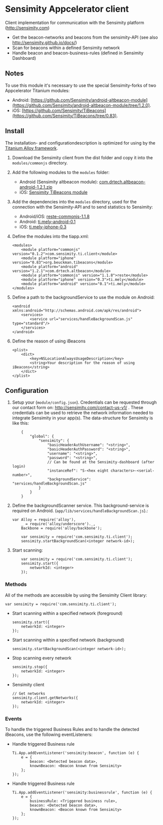 # Sensimity Appcelerator client
Client implementation for communication with the Sensimity platform (http://sensimity.com)

  - Get the beacon-networks and beacons from the sensimity-API (see also http://sensimity.github.io/docs/)
  - Scan for beacons within a defined Sensimity network
  - Handle beacon and beacon-business-rules (defined in Sensimity Dashboard)

## Notes
To use this module it's necessary to use the special Sensimity-forks of two Appcelerator Titanium modules:
- Android: [https://github.com/Sensimity/android-altbeacon-module](https://github.com/Sensimity/android-altbeacon-module/tree/1.2.0).
- iOS: [https://github.com/Sensimity/TiBeacons](https://github.com/Sensimity/TiBeacons/tree/0.83).

## Install
The installation- and configurationdescription is optimized for using by the [Titanium Alloy framework](https://github.com/appcelerator/alloy).

1. Download the Sensimity client from the dist folder and copy it into the `modules/commonjs` directory.
2. Add the following modules to the `modules` folder:
    * Android (Sensimity altbeacon module): [com.drtech.altbeacon-android-1.2.1.zip ](https://github.com/Sensimity/android-altbeacon-module/blob/1.2.1/android/dist/com.drtech.altbeacon-android-1.2.1.zip)
    * iOS: [Sensimity TiBeacons module](https://github.com/Sensimity/TiBeacons/blob/0.83/org.beuckman.tibeacons-iphone-0.83.zip)
3. Add the dependencies into the `modules` directory, used for the connection with the Sensimity-API and to send statistics to Sensimity:
    * Android/iOS: [reste-commonjs-1.1.8](https://github.com/jasonkneen/RESTe/blob/master/dist/reste-commonjs-1.1.8.zip)
    * Android: [ti.mely-android-0.1](https://github.com/benbahrenburg/ti.mely/blob/master/Android/dist/ti.mely-android-0.1.zip)
    * iOS: [ti.mely-iphone-0.3](https://github.com/benbahrenburg/ti.mely/blob/master/iOS/dist/ti.mely-iphone-0.3.zip)
4. Define the modules into the tiapp.xml:

    ```
    <modules>
        <module platform="commonjs" version="0.1.2">com.sensimity.ti.client</module>
        <module platform="iphone" version="0.83">org.beuckman.tibeacons</module>
        <module platform="android" version="1.2.1">com.drtech.altbeacon</module>
        <module platform="commonjs" version="1.1.8">reste</module>
        <module platform="iphone" version="0.3">ti.mely</module>
        <module platform="android" version="0.1">ti.mely</module>
    </modules>
    ```
5. Define a path to the backgroundService to use the module on Android:

    ```
    <android xmlns:android="http://schemas.android.com/apk/res/android">
        <services>
            <service url="services/handleBackgroundScan.js" type="standard"/>
        </services>
    </android>
    ```
6. Define the reason of using iBeacons

    ```
    <plist>
        <dict>
            <key>NSLocationAlwaysUsageDescription</key>
            <string>Your description for the reason of using iBeacons</string>
        </dict>
    </plist>
    ```

## Configuration
1. Setup your (`module/config.json`). Credentials can be requested through our contact form on: http://sensimity.com/contact-us-v1/ . These credentials can be used to retrieve the network information needed to integrate Sensimity in your app(s). The data-structure for Sensimity is like this:

    ```
        {
            "global": {
                "sensimity": {
                    "basicHeaderAuthUsername": "<string>",
                    "basicHeaderAuthPassword": "<string>",
                    "username": "<string>",
                    "password": "<string>",
                    // Can be found at the Sensimity-dashboard (after login)
                    "instanceRef": "S-<hex eight characters>-<serial-number>",
                    "backgroundService": "services/handleBackgroundScan.js"
                }
            }
        }
    ```
2. Define the backgroundScanner service. This background-service is required on Android. (`app/lib/services/handleBackgroundScan.js`).:

    ```
    var Alloy = require('alloy'),
        _ = require('alloy/underscore')._,
        Backbone = require('alloy/backbone');

        var sensimity = require('com.sensimity.ti.client');
        sensimity.startBackgroundScan(<integer network-id>);
    ```
3. Start scanning:

    ```
        var sensimity = require('com.sensimity.ti.client');
        sensimity.start({
            networkId: <integer>
        });
    ```

### Methods
All of the methods are accessible by using the Sensimity Client library:

`var sensimity = require('com.sensimity.ti.client');`

* Start scanning within a specified network (foreground)

    ```
    sensimity.start({
        networkId: <integer>
    });
    ```
* Start scanning within a specified network (background)

    ```
    sensimity.startBackgroundScan(<integer network-id>);
    ```
* Stop scanning every network

    ```
    sensimity.stop({
        networkId: <integer>
    });
    ```
* Sensimity client

    ```
    // Get networks
    sensimity.client.getNetworks({
        networkId: <integer>
    });
    ```

### Events
To handle the triggered Business Rules and to handle the detected iBeacons, use the following eventListeners:

* Handle triggered Business rule

    ```
    Ti.App.addEventListener('sensimity:beacon', function (e) {
        e = {
            beacon: <Detected beacon data>,
            knownBeacon: <Beacon known from Sensimity>
        };
    });
    ```

* Handle triggered Business rule

    ```
    Ti.App.addEventListener('sensimity:businessrule', function (e) {
        e = {
            businessRule: <Triggered business rule>,
            beacon: <Detected beacon data>,
            knownBeacon: <Beacon known from Sensimity>
        };
    });
    ```
